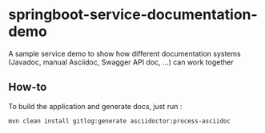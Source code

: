 # springboot-service-documentation-demo
A sample service demo to show how different documentation systems (Javadoc, manual Asciidoc, Swagger API doc, ...) can work together

## How-to

To build the application and generate docs, just run :

```bash
mvn clean install gitlog:generate asciidoctor:process-asciidoc
```
